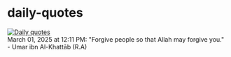 # daily-quotes
[![Daily quotes](https://github.com/ceepu8/daily-quotes/actions/workflows/daily-quote.yml/badge.svg)](https://github.com/ceepu8/daily-quotes/actions/workflows/daily-quote.yml)<br/>
March 01, 2025 at 12:11 PM: "Forgive people so that Allah may forgive you." - Umar ibn Al-Khattāb (R.A)
